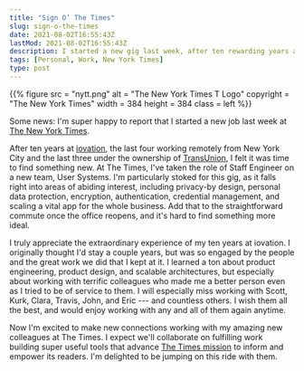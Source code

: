 ```yaml
---
title: "Sign O’ The Times"
slug: sign-o-the-times
date: 2021-08-02T16:55:43Z
lastMod: 2021-08-02T16:55:43Z
description: I started a new gig last week, after ten rewarding years at the old job. Pretty stoked.
tags: [Personal, Work, New York Times]
type: post
---
```


{{% figure
    src       = "nytt.png"
    alt       = "The New York Times T Logo"
    copyright = "The New York Times"
    width     = 384
    height    = 384
    class     = left
%}}

Some news: I'm super happy to report that I started a new job last week at [The
New York Times].

After ten years at [iovation], the last four working remotely from New York City
and the last three under the ownership of [TransUnion], I felt it was time to
find something new. At The Times, I've taken the role of Staff Engineer on a new
team, User Systems. I'm particularly stoked for this gig, as it falls right into
areas of abiding interest, including privacy-by design, personal data
protection, encryption, authentication, credential management, and scaling a
vital app for the whole business. Add that to the straightforward commute once
the office reopens, and it's hard to find something more ideal.

I truly appreciate the extraordinary experience of my ten years at iovation. I
originally thought I'd stay a couple years, but was so engaged by the people and
the great work we did that I kept at it. I learned a ton about product
engineering, product design, and scalable architectures, but especially about
working with terrific colleagues who made me a better person even as I tried to
be of service to them. I will especially miss working with Scott, Kurk, Clara,
Travis, John, and Eric --- and countless others. I wish them all the best, and
would enjoy working with any and all of them again anytime.

Now I'm excited to make new connections working with my amazing new colleagues
at The Times. I expect we'll collaborate on fulfilling work building super
useful tools that advance [The Times mission] to inform and empower its readers.
I'm delighted to be jumping on this ride with them.

  [The New York Times]: https://nytimes.com/
  [iovation]: https://iovation.com/
  [TransUnion]: https://transunion.com/
  [The Times mission]: https://www.nytco.com/company/mission-and-values/
    "The New York Times Company: Mission and Values"

